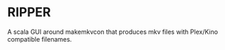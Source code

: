 RIPPER
====================

A scala GUI around makemkvcon that produces mkv files with Plex/Kino compatible filenames.
